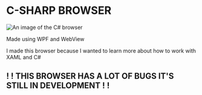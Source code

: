 # C-SHARP BROWSER
![An image of the C# browser](https://cdn.discordapp.com/attachments/1181595246128271433/1196171379503009923/image.png "C# Browser")

Made using WPF and WebView

I made this browser because I wanted to learn more about how to work with XAML and C#

## ! ! THIS BROWSER HAS A LOT OF BUGS IT'S STILL IN DEVELOPMENT ! !
